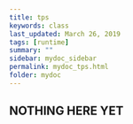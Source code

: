 ```yaml
---
title: tps
keywords: class
last_updated: March 26, 2019
tags: [runtime]
summary: ""
sidebar: mydoc_sidebar
permalink: mydoc_tps.html
folder: mydoc
---
```


## NOTHING HERE YET

